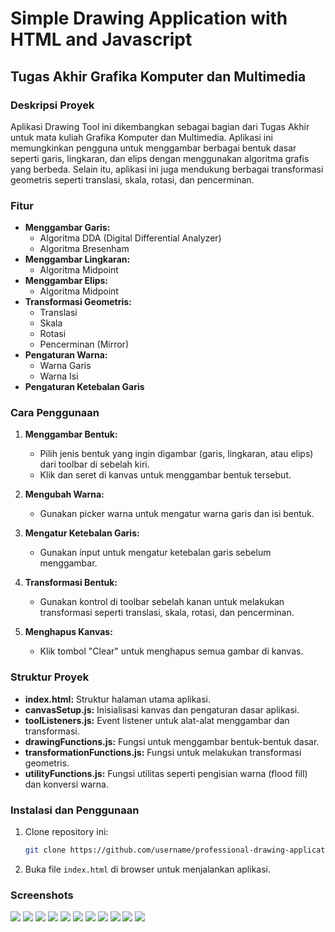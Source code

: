 # Simple Drawing Application with HTML and Javascript

## Tugas Akhir Grafika Komputer dan Multimedia

### Deskripsi Proyek

Aplikasi Drawing Tool ini dikembangkan sebagai bagian dari Tugas Akhir untuk mata kuliah Grafika Komputer dan Multimedia. Aplikasi ini memungkinkan pengguna untuk menggambar berbagai bentuk dasar seperti garis, lingkaran, dan elips dengan menggunakan algoritma grafis yang berbeda. Selain itu, aplikasi ini juga mendukung berbagai transformasi geometris seperti translasi, skala, rotasi, dan pencerminan.

### Fitur

- **Menggambar Garis:**
  - Algoritma DDA (Digital Differential Analyzer)
  - Algoritma Bresenham
- **Menggambar Lingkaran:**
  - Algoritma Midpoint
- **Menggambar Elips:**
  - Algoritma Midpoint
- **Transformasi Geometris:**
  - Translasi
  - Skala
  - Rotasi
  - Pencerminan (Mirror)
- **Pengaturan Warna:**
  - Warna Garis
  - Warna Isi
- **Pengaturan Ketebalan Garis**

### Cara Penggunaan

1. **Menggambar Bentuk:**
   - Pilih jenis bentuk yang ingin digambar (garis, lingkaran, atau elips) dari toolbar di sebelah kiri.
   - Klik dan seret di kanvas untuk menggambar bentuk tersebut.
   
2. **Mengubah Warna:**
   - Gunakan picker warna untuk mengatur warna garis dan isi bentuk.
   
3. **Mengatur Ketebalan Garis:**
   - Gunakan input untuk mengatur ketebalan garis sebelum menggambar.

4. **Transformasi Bentuk:**
   - Gunakan kontrol di toolbar sebelah kanan untuk melakukan transformasi seperti translasi, skala, rotasi, dan pencerminan.

5. **Menghapus Kanvas:**
   - Klik tombol "Clear" untuk menghapus semua gambar di kanvas.

### Struktur Proyek

- **index.html:** Struktur halaman utama aplikasi.
- **canvasSetup.js:** Inisialisasi kanvas dan pengaturan dasar aplikasi.
- **toolListeners.js:** Event listener untuk alat-alat menggambar dan transformasi.
- **drawingFunctions.js:** Fungsi untuk menggambar bentuk-bentuk dasar.
- **transformationFunctions.js:** Fungsi untuk melakukan transformasi geometris.
- **utilityFunctions.js:** Fungsi utilitas seperti pengisian warna (flood fill) dan konversi warna.

### Instalasi dan Penggunaan

1. Clone repository ini:
   ```sh
   git clone https://github.com/username/professional-drawing-application.git
   ```
2. Buka file `index.html` di browser untuk menjalankan aplikasi.

### Screenshots

![](screenshots/screenshots%20(1).png)
![](screenshots/screenshots%20(2).png)
![](screenshots/screenshots%20(3).png)
![](screenshots/screenshots%20(4).png)
![](screenshots/screenshots%20(5).png)
![](screenshots/screenshots%20(6).png)
![](screenshots/screenshots%20(7).png)
![](screenshots/screenshots%20(8).png)
![](screenshots/screenshots%20(9).png)
![](screenshots/screenshots%20(10).png)
![](screenshots/screenshots%20(11).png)
